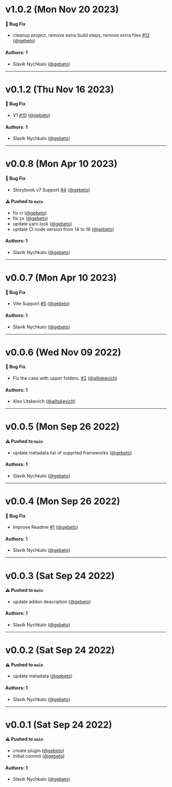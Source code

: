 # v1.0.2 (Mon Nov 20 2023)

#### 🐛 Bug Fix

- cleanup project, remove extra build steps, remove extra files [#12](https://github.com/gebeto/storybook-addon-manual-mocks/pull/12) ([@gebeto](https://github.com/gebeto))

#### Authors: 1

- Slavik Nychkalo ([@gebeto](https://github.com/gebeto))

---

# v0.1.2 (Thu Nov 16 2023)

#### 🐛 Bug Fix

- V1 [#10](https://github.com/gebeto/storybook-addon-manual-mocks/pull/10) ([@gebeto](https://github.com/gebeto))

#### Authors: 1

- Slavik Nychkalo ([@gebeto](https://github.com/gebeto))

---

# v0.0.8 (Mon Apr 10 2023)

#### 🐛 Bug Fix

- Storybook v7 Support [#4](https://github.com/gebeto/storybook-addon-manual-mocks/pull/4) ([@gebeto](https://github.com/gebeto))

#### ⚠️ Pushed to `main`

- fix ci ([@gebeto](https://github.com/gebeto))
- fix zx ([@gebeto](https://github.com/gebeto))
- update yarn lock ([@gebeto](https://github.com/gebeto))
- update CI node version from 14 to 16 ([@gebeto](https://github.com/gebeto))

#### Authors: 1

- Slavik Nychkalo ([@gebeto](https://github.com/gebeto))

---

# v0.0.7 (Mon Apr 10 2023)

#### 🐛 Bug Fix

- Vite Support [#5](https://github.com/gebeto/storybook-addon-manual-mocks/pull/5) ([@gebeto](https://github.com/gebeto))

#### Authors: 1

- Slavik Nychkalo ([@gebeto](https://github.com/gebeto))

---

# v0.0.6 (Wed Nov 09 2022)

#### 🐛 Bug Fix

- Fix the case with upper folders. [#2](https://github.com/gebeto/storybook-addon-manual-mocks/pull/2) ([@alitskevich](https://github.com/alitskevich))

#### Authors: 1

- Alex Litskevich ([@alitskevich](https://github.com/alitskevich))

---

# v0.0.5 (Mon Sep 26 2022)

#### ⚠️ Pushed to `main`

- update metadata list of supprted frameworks ([@gebeto](https://github.com/gebeto))

#### Authors: 1

- Slavik Nychkalo ([@gebeto](https://github.com/gebeto))

---

# v0.0.4 (Mon Sep 26 2022)

#### 🐛 Bug Fix

- Improve Readme [#1](https://github.com/gebeto/storybook-addon-manual-mocks/pull/1) ([@gebeto](https://github.com/gebeto))

#### Authors: 1

- Slavik Nychkalo ([@gebeto](https://github.com/gebeto))

---

# v0.0.3 (Sat Sep 24 2022)

#### ⚠️ Pushed to `main`

- update addon description ([@gebeto](https://github.com/gebeto))

#### Authors: 1

- Slavik Nychkalo ([@gebeto](https://github.com/gebeto))

---

# v0.0.2 (Sat Sep 24 2022)

#### ⚠️ Pushed to `main`

- update metadata ([@gebeto](https://github.com/gebeto))

#### Authors: 1

- Slavik Nychkalo ([@gebeto](https://github.com/gebeto))

---

# v0.0.1 (Sat Sep 24 2022)

#### ⚠️ Pushed to `main`

- create plugin ([@gebeto](https://github.com/gebeto))
- Initial commit ([@gebeto](https://github.com/gebeto))

#### Authors: 1

- Slavik Nychkalo ([@gebeto](https://github.com/gebeto))
